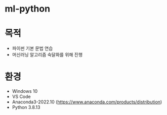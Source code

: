 # ml-python

# 목적 
- 파이썬 기본 문법 연습
- 머신러닝 알고리즘 숙달화를 위해 진행

# 환경
- Windows 10
- VS Code
- Anaconda3-2022.10 (https://www.anaconda.com/products/distribution)
- Python 3.8.13
